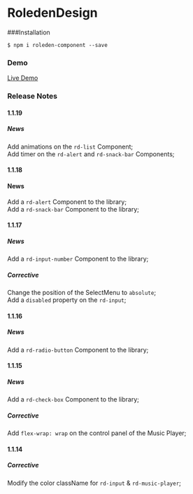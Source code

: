 # RoledenDesign

###Installation

`$ npm i roleden-component --save`

### Demo

[Live Demo](http://roleden-design.herokuapp.com/)

### Release Notes

#### 1.1.19
##### News
Add animations on the `rd-list` Component;\
Add timer on the `rd-alert` and `rd-snack-bar` Components;

#### 1.1.18
#### News
Add a `rd-alert` Component to the library;\
Add a `rd-snack-bar` Component to the library;

#### 1.1.17
##### News
Add a `rd-input-number` Component to the library;

##### Corrective
Change the position of the SelectMenu to `absolute`;\
Add a `disabled` property on the `rd-input`;

#### 1.1.16
##### News
Add a `rd-radio-button` Component to the library;

#### 1.1.15
##### News
Add a `rd-check-box` Component to the library;

##### Corrective
Add `flex-wrap: wrap` on the control panel of the Music Player;

#### 1.1.14
##### Corrective
Modify the color className for `rd-input` & `rd-music-player`;

